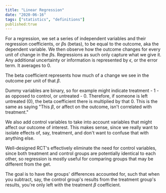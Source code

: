 ```yaml
---
title: "Linear Regression"
date: "2020-06-16"
tags: ["statistics", "definitions"]
published:true
---
```


For a regression, we set a series of independent variables and their regression coefficients, or ${\beta}$s (betas), to be equal to the outcome, aka the dependent variable. We then observe how the outcome changes for every unit of change in the $\beta$s. Regressions as such only capture what we give it. Any additional uncertainty or information is represented by $\epsilon$, or the error term. It averages to $0$.

The beta coefficient represents how much of a change we see in the outcome per unit of that $\beta$.

Dummy variables are binary, so for example might indicate treatment - 1 - as opposed to control, or untreated - 0. Therefore, if someone is left untreated (0), the beta coefficient there is multiplied by that 0. This is the same as saying "This $\beta$, or affect on the outcome, isn't correlated with treatment."

We also add control variables to take into account variables that might affect our outcome of interest. This makes sense, since we really want to isolate effects of, say, treatment, and don't want to confuse that with anything else.

Well-designed RCT's effectively eliminate the need for control variables, since both treatment and control groups are potentially identical to each other, so regression is mostly useful for comparing groups that may be different from the get.

The goal is to have the groups' differences accounted for, such that when you subtract, say, the control group's results from the treatment group's results, you're only left with the treatment $\beta$ coefficient.


